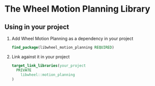 # The Wheel Motion Planning Library

## Using in your project

1. Add Wheel Motion Planning as a dependency in your project

   ```cmake
   find_package(libwheel_motion_planning REQUIRED)
   ```

2. Link against it in your project

   ```cmake
   target_link_libraries(your_project
     PRIVATE
       libwheel::motion_planning
   )
   ```
